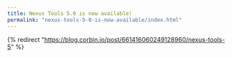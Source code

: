 ```yaml
---
title: Nexus Tools 5.0 is now available!
permalink: "nexus-tools-5-0-is-now-available/index.html"
---
```


{% redirect "https://blog.corbin.io/post/661416060249128960/nexus-tools-5" %}